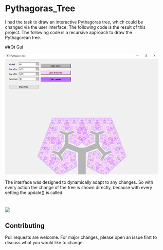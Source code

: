 # Pythagoras_Tree
I had the task to draw an interactive Pythagoras tree, which could be changed via the user interface. 
The following code is the result of this project. 
The following code is a recursive approach to draw the Pythagorean tree. 

##Qt Gui

<img src="https://github.com/Dytroxx/Pythagoras_Tree/blob/master/PyTreeGui.PNG" width=640>

The interface was designed to dynamically adapt to any changes. So with every action the change of the tree is shown directly, because with every setting the update() is called.
#
![](https://media.giphy.com/media/9GsqPKUvQnpNQS7k6E/giphy.gif)

## Contributing
Pull requests are welcome. For major changes, please open an issue first to discuss what you would like to change.
